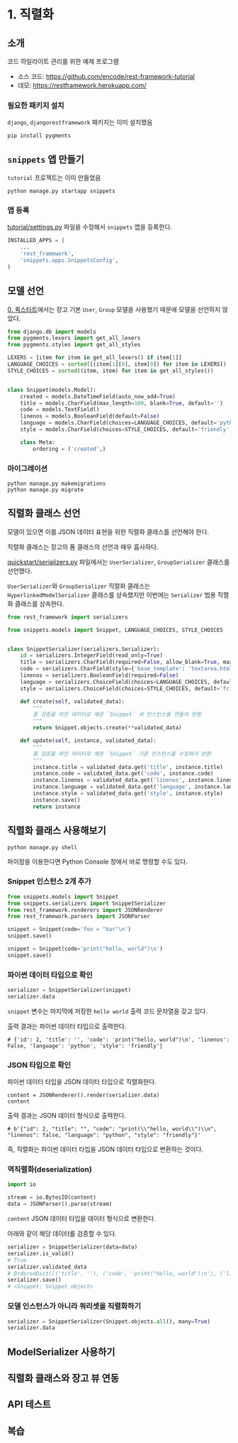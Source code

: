 # 1. 직렬화

## 소개

코드 하일라이트 관리를 위한 예제 프로그램

* 소스 코드: https://github.com/encode/rest-framework-tutorial
* 데모: https://restframework.herokuapp.com/

### 필요한 패키지 설치
`django`, `djangorestframework` 패키지는 이미 설치했음

```
pip install pygments
```

## `snippets` 앱 만들기
`tutorial` 프로젝트는 이미 만들었음

```
python manage.py startapp snippets
```

### 앱 등록
[tutorial/settings.py](../tutorial/settings.py) 파일을 수정해서 `snippets` 앱을 등록한다.

```python
INSTALLED_APPS = (
    ...
    'rest_framework',
    'snippets.apps.SnippetsConfig',
)
```

## 모델 선언
[0. 퀵스타트](0-quickstart.md)에서는 장고 기본 `User`, `Group` 모델을 사용했기 때문에 모델을 선언하지 않았다.

```python
from django.db import models
from pygments.lexers import get_all_lexers
from pygments.styles import get_all_styles

LEXERS = [item for item in get_all_lexers() if item[1]]
LANGUAGE_CHOICES = sorted([(item[1][0], item[0]) for item in LEXERS])
STYLE_CHOICES = sorted((item, item) for item in get_all_styles())


class Snippet(models.Model):
    created = models.DateTimeField(auto_now_add=True)
    title = models.CharField(max_length=100, blank=True, default='')
    code = models.TextField()
    linenos = models.BooleanField(default=False)
    language = models.CharField(choices=LANGUAGE_CHOICES, default='python', max_length=100)
    style = models.CharField(choices=STYLE_CHOICES, default='friendly', max_length=100)

    class Meta:
        ordering = ('created',)
```

### 마이그레이션

```
python manage.py makemigrations 
python manage.py migrate
```

## 직렬화 클래스 선언
모델이 있으면 이를 JSON 데이터 표현을 위한 직렬화 클래스를 선언해야 한다.

직렬화 클래스는 장고의 폼 클래스의 선언과 매우 흡사하다.

[quickstart/serializers.py](../quickstart/serializers.py) 파일에서는 `UserSerializer`, `GroupSerializer` 클래스를 선언했다.

`UserSerializer`와 `GroupSerializer` 직렬화 클래스는 `HyperlinkedModelSerializer` 클래스를 상속했지만 이번에는 `Serializer` 범용 직렬화 클래스를 상속한다.

```python
from rest_framework import serializers

from snippets.models import Snippet, LANGUAGE_CHOICES, STYLE_CHOICES


class SnippetSerializer(serializers.Serializer):
    id = serializers.IntegerField(read_only=True)
    title = serializers.CharField(required=False, allow_blank=True, max_length=100)
    code = serializers.CharField(style={'base_template': 'textarea.html'})
    linenos = serializers.BooleanField(required=False)
    language = serializers.ChoiceField(choices=LANGUAGE_CHOICES, default='python')
    style = serializers.ChoiceField(choices=STYLE_CHOICES, default='friendly')

    def create(self, validated_data):
        """
        폼 검증을 마친 데이터로 채운 `Snippet` 새 인스턴스를 만들어 반환
        """
        return Snippet.objects.create(**validated_data)

    def update(self, instance, validated_data):
        """
        폼 검증을 마친 데이터로 채운 `Snippet` 기존 인스턴스를 수정해서 반환
        """
        instance.title = validated_data.get('title', instance.title)
        instance.code = validated_data.get('code', instance.code)
        instance.linenos = validated_data.get('linenos', instance.linenos)
        instance.language = validated_data.get('language', instance.language)
        instance.style = validated_data.get('style', instance.style)
        instance.save()
        return instance
```

## 직렬화 클래스 사용해보기

```
python manage.py shell
```

파이참을 이용한다면 Python Console 창에서 바로 명령할 수도 있다.

### Snippet 인스턴스 2개 추가

```python
from snippets.models import Snippet
from snippets.serializers import SnippetSerializer
from rest_framework.renderers import JSONRenderer
from rest_framework.parsers import JSONParser

snippet = Snippet(code='foo = "bar"\n')
snippet.save()

snippet = Snippet(code='print("hello, world")\n')
snippet.save()
```

### 파이썬 데이터 타입으로 확인
```python
serializer = SnippetSerializer(snippet)
serializer.data
```

`snippet` 변수는 마지막에 저장한 `hello world` 출력 코드 문자열을 갖고 있다.

출력 결과는 파이썬 데이터 타입으로 출력한다.

```
# {'id': 2, 'title': '', 'code': 'print("hello, world")\n', 'linenos': False, 'language': 'python', 'style': 'friendly'}
```

### JSON 타입으로 확인
파이썬 데이터 타입을 JSON 데이터 타입으로 직렬화한다.

```
content = JSONRenderer().render(serializer.data)
content
```

출력 결과는 JSON 데이터 형식으로 출력한다.

```
# b'{"id": 2, "title": "", "code": "print(\\"hello, world\\")\\n", "linenos": false, "language": "python", "style": "friendly"}'
```

즉, 직렬화는 파이썬 데이터 타입을 JSON 데이터 타입으로 변환하는 것이다.

### 역직렬화(deserialization)
```python
import io

stream = io.BytesIO(content)
data = JSONParser().parse(stream)
```

`content` JSON 데이터 타입을 데이터 형식으로 변환한다.

아래와 같이 해당 데이터를 검증할 수 있다.

```python
serializer = SnippetSerializer(data=data)
serializer.is_valid()
# True
serializer.validated_data
# OrderedDict([('title', ''), ('code', 'print("hello, world")\n'), ('linenos', False), ('language', 'python'), ('style', 'friendly')])
serializer.save()
# <Snippet: Snippet object>
```

### 모델 인스턴스가 아니라 쿼리셋을 직렬화하기
```python
serializer = SnippetSerializer(Snippet.objects.all(), many=True)
serializer.data
```

## ModelSerializer 사용하기

## 직렬화 클래스와 장고 뷰 연동

## API 테스트

## 복습
